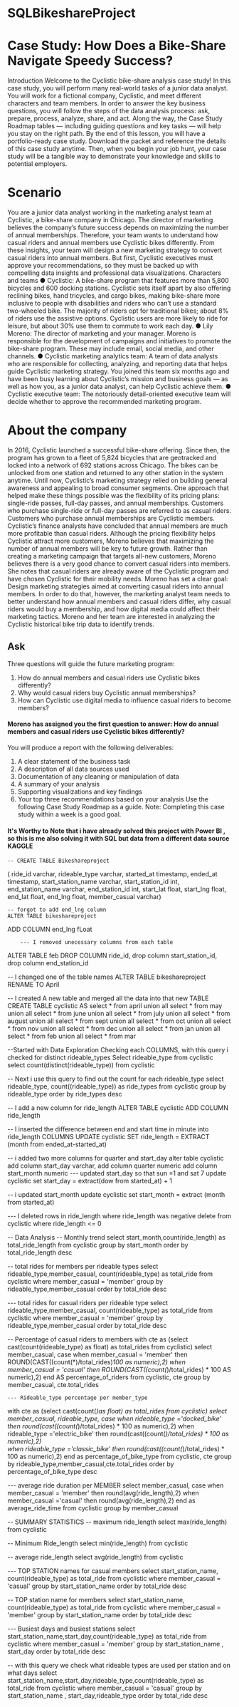 # SQLBikeshareProject

# Case Study: How Does a Bike-Share Navigate Speedy Success?
Introduction
Welcome to the Cyclistic bike-share analysis case study! In this case study, you will perform many real-world tasks of a junior data analyst. You will work for a fictional company, Cyclistic, and meet different characters and team members. In order to answer the key business questions, you will follow the steps of the data analysis process: ask, prepare, process, analyze, share, and act. Along the way, the Case Study Roadmap tables — including guiding questions and key tasks — will help you stay on the right path.
By the end of this lesson, you will have a portfolio-ready case study. Download the packet and reference the details of this case study anytime. Then, when you begin your job hunt, your case study will be a tangible way to demonstrate your knowledge and skills to potential employers.
 
# Scenario
You are a junior data analyst working in the marketing analyst team at Cyclistic, a bike-share company in Chicago. The director of marketing believes the company’s future success depends on maximizing the number of annual memberships. Therefore, your team wants to understand how casual riders and annual members use Cyclistic bikes differently. From these insights, your team will design a new marketing strategy to convert casual riders into annual members. But first, Cyclistic executives must approve your recommendations, so they must be backed up with compelling data insights and professional data visualizations.
Characters and teams
● Cyclistic: A bike-share program that features more than 5,800 bicycles and 600 docking stations. Cyclistic sets itself apart by also offering reclining bikes, hand tricycles, and cargo bikes, making bike-share more inclusive to people with disabilities and riders who can’t use a standard two-wheeled bike. The majority of riders opt for traditional bikes; about 8% of riders use the assistive options. Cyclistic users are more likely to ride for leisure, but about 30% use them to commute to work each day.
● Lily Moreno: The director of marketing and your manager. Moreno is responsible for the development of campaigns and initiatives to promote the bike-share program. These may include email, social media, and other channels.
● Cyclistic marketing analytics team: A team of data analysts who are responsible for collecting, analyzing, and reporting data that helps guide Cyclistic marketing strategy. You joined this team six months ago and have been busy learning about Cyclistic’s mission and business goals — as well as how you, as a junior data analyst, can help Cyclistic achieve them.
● Cyclistic executive team: The notoriously detail-oriented executive team will decide whether to approve the recommended marketing program.

# About the company
In 2016, Cyclistic launched a successful bike-share offering. Since then, the program has grown to a fleet of 5,824 bicycles that are geotracked and locked into a network of 692 stations across Chicago. The bikes can be unlocked from one station and returned to any other station in the system anytime.
Until now, Cyclistic’s marketing strategy relied on building general awareness and appealing to broad consumer segments. One approach that helped make these things possible was the flexibility of its pricing plans: single-ride passes, full-day passes, and annual memberships. Customers who purchase single-ride or full-day passes are referred to as casual riders. Customers who purchase annual memberships are Cyclistic members.
Cyclistic’s finance analysts have concluded that annual members are much more profitable than casual riders. Although the pricing flexibility helps Cyclistic attract more customers, Moreno believes that maximizing the number of annual members will be key to future growth. Rather than creating a marketing campaign that targets all-new customers, Moreno believes there is a very good chance to convert casual riders into members. She notes that casual riders are already aware of the Cyclistic program and have chosen Cyclistic for their mobility needs.
Moreno has set a clear goal: Design marketing strategies aimed at converting casual riders into annual members. In order to do that, however, the marketing analyst team needs to better understand how annual members and casual riders differ, why casual riders would buy a membership, and how digital media could affect their marketing tactics. Moreno and her team are interested in analyzing the Cyclistic historical bike trip data to identify trends.
## Ask
Three questions will guide the future marketing program:
1. How do annual members and casual riders use Cyclistic bikes differently?
2. Why would casual riders buy Cyclistic annual memberships?
3. How can Cyclistic use digital media to influence casual riders to become members?

#### Moreno has assigned you the first question to answer: How do annual members and casual riders use Cyclistic bikes differently?
You will produce a report with the following deliverables:
1. A clear statement of the business task
2. A description of all data sources used
3. Documentation of any cleaning or manipulation of data
4. A summary of your analysis
5. Supporting visualizations and key findings
6. Your top three recommendations based on your analysis
Use the following Case Study Roadmap as a guide. Note: Completing this case study within a week is a good goal.

#### It's Worthy to Note that i have already solved this project with Power BI , so this is me also solving it with SQL but data from a different data source KAGGLE

	-- CREATE TABLE Bikeshareproject
(
    ride_id varchar,
    rideable_type varchar,
    started_at timestamp,
    ended_at timestamp,
    start_station_name varchar,
    start_station_id   int,
    end_station_name varchar,
    end_station_id int,
    start_lat float,
    start_lng  float,
    end_lat  float,
    end_lng float,
    member_casual  varchar)
	
	-- forgot to add end_lng column 
	ALTER TABLE bikeshareproject
ADD COLUMN end_lng fLoat

		--- I removed unecessary columns from each table
ALTER TABLE feb
 DROP COLUMN ride_id,
 drop column start_station_id,
 drop column end_station_id
 
 
 -- I changed one of the table names 
 ALTER TABLE bikeshareproject 
RENAME TO April 

-- I created  A new table and merged all the data into that new TABLE
CREATE TABLE cyclistic AS
select * from april
union all
select * from may
union all
select * from june
union all
select * from july
union all
select * from august
union all
select * from sept
union all
select * from oct
union all
select * from nov
union all
select * from dec
union all
select * from jan
union all
select * from feb
union all
select * from mar

--Started with Data Exploration Checking each COLUMNS, with this query i checked for distinct rideable_types 
Select rideable_type from cyclistic
select count(distinct(rideable_type))
from cyclistic

-- Next i use this query to find out the count for each rideable_type
select rideable_type, count((rideable_type)) as ride_types
from cyclistic
group by rideable_type
order by ride_types desc


-- I add a new column for ride_length
ALTER TABLE cyclistic
ADD COLUMN ride_length

 
 -- I inserted the difference between end and start time in minute into ride_length COLUMNS
 UPDATE cyclistic
 SET ride_length = EXTRACT (month from ended_at-started_at)
 
 -- i added two more columns for quarter and start_day
 alter table cyclistic
add column start_day  varchar,
add column quarter numeric
add column start_month numeric
---  updated start_day so that sun =1 and sat  7
update cyclistic 
set start_day = extract(dow from started_at)  + 1


-- i updated start_month 
update cyclistic
set start_month = extract (month from started_at)


--- I deleted rows in ride_length where ride_length was negative
delete from cyclistic
where ride_length <= 0


-- Data Analysis
-- Monthly trend
select start_month,count(ride_length) as total_ride_length
from cyclistic
group by start_month
order by total_ride_length desc

-- total rides for members per rideable types
select rideable_type,member_casual, count(rideable_type) as total_ride
from cyclistic
where member_casual = 'member'
group by rideable_type,member_casual
order by total_ride desc

--- total rides for casual riders per rideable type
select rideable_type,member_casual, count(rideable_type) as total_ride
from cyclistic
where member_casual = 'member'
group by rideable_type,member_casual
order by total_ride desc

-- Percentage of casual riders to members 
with cte as 
    (select cast(count(rideable_type) as float) as total_rides
    from cyclistic)
    select member_casual,
    case when member_casual = 'member' then ROUND(CAST((count(*)/total_rides)*100 as numeric),2)
    when member_casual = 'casual' then ROUND(CAST((count(*)/total_rides) * 100 AS numeric),2)
    end AS percentage_of_riders
    from cyclistic, cte
    group by member_casual, cte.total_rides
	
	--- Rideable_type percentage per member_type
with cte as 
(select cast(count(*)as float) as total_rides
 from cyclistic) 
select member_casual, rideable_type, 
 case when rideable_type ='docked_bike' then round(cast((count(*)/total_rides) * 100 as numeric),2)
 when rideable_type ='electric_bike' then round(cast((count(*)/total_rides) * 100 as numeric),2)  
 when rideable_type ='classic_bike' then round(cast((count(*)/total_rides) * 100 as numeric),2) 
 end as percentage_of_bike_type
 from cyclistic, cte
 group by rideable_type,member_casual,cte.total_rides
 order by percentage_of_bike_type desc


--- average ride duration per MEMBER
select member_casual,
case when member_casual = 'member' then round(avg(ride_length),2)
    when member_casual ='casual' then round(avg(ride_length),2)
end as average_ride_time
from cyclistic
group by member_casual


-- SUMMARY STATISTICS
-- maximum ride_length
select  max(ride_length)
from cyclistic

-- Minimum Ride_length
select  min(ride_length)
from cyclistic

-- average ride_length
select  avg(ride_length)
from cyclistic


--- TOP STATION names for casual members
select start_station_name, count(rideable_type) as total_ride
from cyclistic
where member_casual = 'casual'
group by start_station_name 
order by total_ride desc

-- TOP station name for members
select start_station_name, count(rideable_type) as total_ride
from cyclistic
where member_casual = 'member'
group by start_station_name 
order by total_ride desc

--- Busiest days and busiest stations
select start_station_name,start_day,count(rideable_type) as total_ride
from cyclistic
where member_casual = 'member' 
group by start_station_name , start_day
order by total_ride desc

-- with this query we check what rideable types are used per station and on what days
select start_station_name,start_day,rideable_type,count(rideable_type) as total_ride
from cyclistic
where member_casual = 'casual' 
group by start_station_name , start_day,rideable_type
order by total_ride desc
